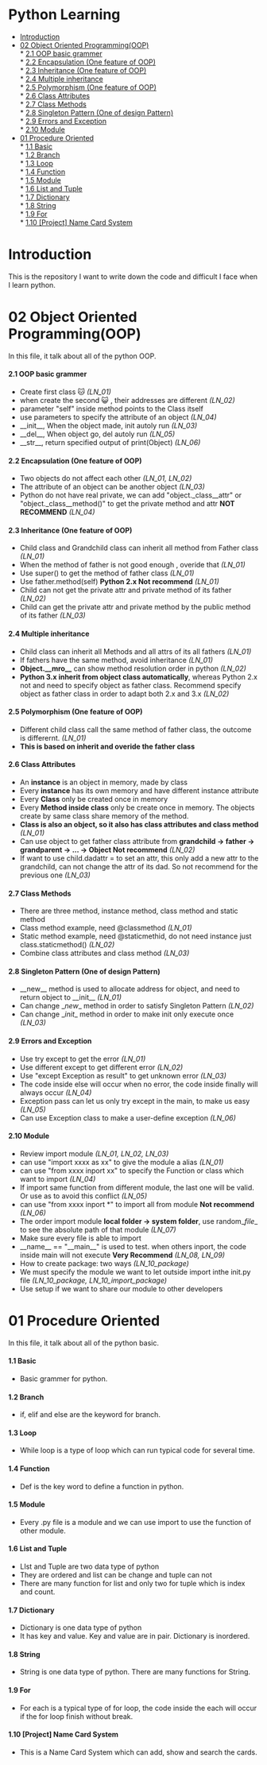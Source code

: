 Python Learning
=================

   * [Introduction](#introduction)
   * [02 Object Oriented Programming(OOP)</br>](#02-object-oriented-programmingoop)
            * [2.1 OOP basic grammer](#21-oop-basic-grammer)</br>
            * [2.2 Encapsulation (One feature of OOP)</br>](#22-encapsulation-one-feature-of-oop)
            * [2.3 Inheritance (One feature of OOP)</br>](#23-inheritance-one-feature-of-oop)
            * [2.4 Multiple inheritance</br>](#24-multiple-inheritance)
            * [2.5 Polymorphism (One feature of OOP)</br>](#25-polymorphism-one-feature-of-oop)
            * [2.6 Class Attributes](#26-class-attributes)</br>
            * [2.7 Class Methods](#27-class-methods)</br>
            * [2.8 Singleton Pattern (One of design Pattern)</br>](#28-singleton-pattern-one-of-design-pattern)
            * [2.9 Errors and Exception</br>](#29-errors-and-exception)
            * [2.10 Module</br>](#210-module)
   * [01 Procedure Oriented](#01-procedure-oriented)</br>
            * [1.1 Basic</br>](#11-basic)
            * [1.2 Branch</br>](#12-branch)
            * [1.3 Loop</br>](#13-loop)
            * [1.4 Function</br>](#14-function)
            * [1.5 Module</br>](#15-module)
            * [1.6 List and Tuple</br>](#16-list-and-tuple)
            * [1.7 Dictionary</br>](#17-dictionary)
            * [1.8 String</br>](#18-string)
            * [1.9 For</br>](#19-for)
            * [1.10 [Project] Name Card System](#110-project-name-card-system)

# Introduction

This is the repository I want to write down the code and difficult I face  when I learn python.

# 02 Object Oriented Programming(OOP)

In this file, it talk about all of the python OOP.

#### 2.1 OOP basic grammer

* Create first class 🐱  *(LN_01)*
* when create the second 😺 , their addresses are different  *(LN_02)*
* parameter "self" inside method points to the Class itself
* use parameters to specify the attribute of an object  *(LN_04)*
* \_\_init\_\_, When the object made, init autoly run  *(LN_03)*
* \_\_del\_\_, When object go, del autoly run  *(LN_05)*
* \_\_str\_\_, return specified output of print(Object)  *(LN_06)*



#### 2.2 Encapsulation (One feature of OOP)

* Two objects do not affect each other  *(LN_01, LN_02)*
* The attribute of an object can be another object  *(LN_03)*
* Python do not have real private, we can add "object.\_class\_\_attr" or "object.\_class\_\_method()" to get the private method and attr **NOT RECOMMEND**  *(LN_04)*



#### 2.3 Inheritance (One feature of OOP)

* Child  class and Grandchild class can inherit all method from Father class  *(LN_01)*
* When the method of father is not good enough , overide that  *(LN_01)*
* Use super() to get the method of father class  *(LN_01)*
* Use father.method(self) **Python 2.x Not recommend**  *(LN_01)*
* Child can not get the private attr and private method of its father  *(LN_02)*
* Child can get the private attr and private method by the public method of its father  *(LN_03)*



#### 2.4 Multiple inheritance

* Child class can inherit all Methods and all attrs of its all fathers  *(LN_01)*
* If fathers have the same method, avoid inheritance  *(LN_01)*
* **Object.\_\_mro\_\_** can show method resolution order in python  *(LN_02)*
* **Python 3.x inherit from object class automatically**, whereas Python 2.x not and need to specify object as father class. Recommend specify object as father class in order to adapt both 2.x and 3.x  *(LN_02)*



#### 2.5 Polymorphism (One feature of OOP)

* Different child class call the same method of father class, the outcome is differernt. *(LN_01)*
* **This is based on inherit and overide the father class**



#### 2.6 Class Attributes

* An **instance** is an object in memory, made by class
* Every **instance** has its own memory and have different instance attribute
* Every **Class** only be created once in memory 
* Every **Method inside class** only be create once in memory. The objects create by same class share memory of the method. 
* **Class is also an object, so it also has class attributes and class method** *(LN_01)*
* Can use object to get father class attribute from **grandchild -> father -> grandparent -> ... -> Object         Not recommend**  *(LN_02)*
* If want to use child.dadattr = to set an attr, this only add a new attr to the grandchild, can not change the attr of  its dad. So not recommend for the previous one  *(LN_03)*



#### 2.7 Class Methods

* There are three method, instance method, class method and static method
* Class method example, need @classmethod *(LN_01)*
* Static method example, need @staticmethid, do not need instance just class.staticmethod()  *(LN_02)*
* Combine class attributes and class method *(LN_03)*



#### 2.8 Singleton Pattern (One of design Pattern)

* \_\_new__ method is used to allocate address for object, and need to return object to \_\_init__  *(LN_01)*
* Can change \__new__ method in order to satisfy Singleton Pattern  *(LN_02)*
* Can change \__init__ method in order to make init only execute once  *(LN_03)*



#### 2.9 Errors and Exception

* Use try except to get the error  *(LN_01)*
* Use different except to get different error  *(LN_02)*
* Use "except Exception as result"  to get unknown error  *(LN_03)*
* The code inside else will occur when no error, the code inside finally will always occur  *(LN_04)*
* Exception pass can let us only try except in the main, to make us easy  *(LN_05)*
* Can use Exception class to make a user-define exception *(LN_06)*



#### 2.10 Module

* Review import module *(LN_01, LN_02, LN_03)*
* can use "import xxxx as xx" to give the module a alias *(LN_01)*
* can use "from xxxx inport xx" to specify the Function or class which want to import   *(LN_04)*
* If import same function from different module, the last one will be valid. Or use as to avoid this conflict  *(LN_05)*
* can use "from xxxx inport \*" to import all from module **Not recommend**  *(LN_06)*
* The order import module **local folder -> system folder**, use random\__file__ to see the absolute path of that module  *(LN_07)*
* Make sure every file is able to import
* \_\_name__ == "\_\_main\_\_" is used to test. when others inport, the code inside main will not execute **Very Recommend**  *(LN_08, LN_09)*
* How to create package: two ways *(LN_10_package)*
* We must specify the module we want to let outside import inthe init.py file  *(LN_10_package, LN_10_import_package)*
* Use setup if we want to share our module to other developers



# 01 Procedure Oriented

In this file, it talk about all of the python basic.

#### 1.1 Basic

* Basic grammer for python.

#### 1.2 Branch

* if, elif and else are the keyword for branch.

#### 1.3 Loop

* While loop is a type of loop which can run typical code for several time.

#### 1.4 Function

* Def is the key word to define a function in python.

#### 1.5 Module

* Every .py file is a module and we can use import to use the function of other module.

#### 1.6 List and Tuple

* LIst and Tuple are two data type of python
* They are ordered and list can be change and tuple can not
* There are many function for list and only two for tuple which is index and count.

#### 1.7 Dictionary

* Dictionary is one data type of python
* It has key and value. Key and value are in pair. Dictionary is inordered.

#### 1.8 String

* String is one data type of python. There are many functions for String.

#### 1.9 For

* For each is a typical type of for loop, the code inside the each will occur if the for loop finish without break.

#### 1.10 [Project] Name Card System

* This is a Name Card System which can add, show and search the cards.



